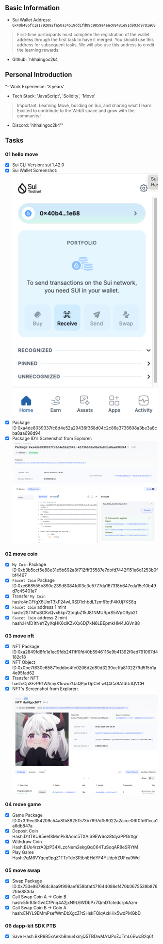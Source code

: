## Basic Information
- Sui Wallet Address: `0x40b486fc1a1792092fa50a34519dd1fd09c9859a4eac09481e91d903d9781e68`
> First-time participants must complete the registration of the wallet address through the first task to have it merged. You should use this address for subsequent tasks. We will also use this address to credit the learning rewards.
- Github: `hhhaingoc2k4

## Personal Introduction
"- Work Experience: '3 years'
- Tech Stack: 'JavaScript', 'Solidity', 'Move'
> Important: Learning Move, building on Sui, and sharing what I learn. Excited to contribute to the Web3 space and grow with the community!
- Discord: 'hhhaingoc2k4'"

## Tasks

### 01 hello move
- [x] Sui CLI Version: sui 1.42.0
- [x] Sui Wallet Screenshot: ![](images/wallet.png)
- [x] Package ID:0xa4de8039337fc8d4e52a29436f368d04c2c86a3736608a3be3a8cba8aa698d94
- [x] Package ID's Screenshot from Explorer: ![](images/packageid.png)

### 02 move coin
- [x] `My Coin` Package ID:0xb3b5ccf5e88e31e5b692a8f712fff35587e7dbfd7442f151e6d1253b0fbf4467
- [x] `Faucet Coin` Package ID:0xe668555b890e239d8084fd03e3c5777da167318b647cda15e10b49d7c45401e7
- [x] Transfer `My Coin` hash:4nCFfgX6UmT3kP24wLRSD1chbdLTzmfRqtF4KUj7KS8q
- [x] `Faucet Coin` address 1 mint hash:2STM1u8CKvQvxEkp72tdqbZ15J81NMURprS5WpC9yb2f
- [x] `Faucet Coin` address 2 mint hash:HMD1tNeYZyXqHK6ciKZvXx6Dj7kN6LBEpmkHM4JGVn88

### 03 move nft
- [x] NFT Package ID:0xa2849fd8fc1e1ec9fdb2411ff0fd40b5946116e9b41392f0ed791067d4182c18
- [x] NFT Object ID:0x0be7f630e65871eddbc4fe0206d2d80d3230ccffa8102279d515b1a4e95fad62
- [x] Transfer NFT hash:Cp3FzPR1WAmyX1uwuZUaQPprDpCeLwQ4CaBAfdUdQVCH
- [x] NFT's Screenshot from Explorer: ![](images/nft.png)

### 04 move game
- [x] Game Package ID:0x3f9ec354209c54a8fb89251573b7697df59022a2acce06f0fd61cca1a6db847a
- [x] Deposit Coin Hash:D1tTKU95ee18MmPk8Aom5TXAiS9EW6oz8tdyaPPGrXgr
- [x] Withdraw Coin Hash:BUo4rzrA3jzP34XLzoNem2ekgQqC64TuSoqAR8eSRYtM
- [x] Play Game Hash:7qM6VYqeq9pgZ1TTcTdeSRtbhEHdYF4YUdphZUFxa9Wd

### 05 move swap
- [x] Swap Package ID:0x753e987984c9aa9f999aef658bfaf471644086ef470b0675539b8762fde883da
- [x] Call Swap Coin A -> Coin B hash:55r83nGwtC1Pnq4A2jxN9L6WDbPx7QmDTctedcrpkAzm
- [x] Call Swap Coin B -> Coin A hash:ENYL9EMmPsefWmDbXgcZ1tSHskFQiqAxkHix5wdPMGbD

### 06 dapp-kit SDK PTB
- [x] Save Hash:BkR9B5xAeKbBmu4xmjQ5TBDwMA1JPoZJTmL6EwcB2q6f
